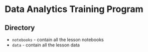 # Data Analytics Training Program

## Directory
- `notebooks` - contain all the lesson notebooks
- `data` - contain all the lesson data
